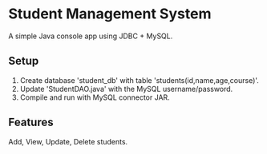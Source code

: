 # Student Management System

A simple Java console app using JDBC + MySQL.

## Setup
1. Create database 'student_db' with table 'students(id,name,age,course)'.
2. Update 'StudentDAO.java' with the MySQL username/password.
3. Compile and run with MySQL connector JAR.

## Features
Add, View, Update, Delete students.

